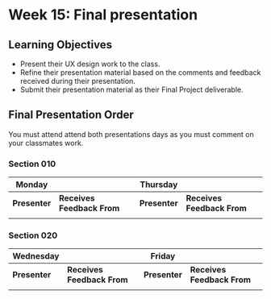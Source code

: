 # Week 15: Final presentation

## Learning Objectives

- Present their UX design work to the class.
- Refine their presentation material based on the comments and feedback received during their presentation.
- Submit their presentation material as their Final Project deliverable.

## Final Presentation Order

You must attend attend both presentations days as you must comment on your classmates work.

### Section 010

| Monday       |                            | Thursday      |                            |
| ------------- | -------------------------- | ------------- | -------------------------- |
| **Presenter** | **Receives Feedback From** | **Presenter** | **Receives Feedback From** |
|               |                            |               |                            |

### Section 020

| Wednesday         |                            | Friday        |                             |
| ----------------- | -------------------------- | ------------- | --------------------------- |
| **Presenter**     | **Receives Feedback From** | **Presenter** | **Receives Feedback From**  |
|                   |                            |               |                             |

